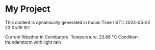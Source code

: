 # My Project

This content is dynamically generated in Indian Time (IST): 2024-05-22 22:05:19 IST


Current Weather in Coimbatore:
Temperature: 23.88 °C
Condition: thunderstorm with light rain
